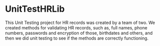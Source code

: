 # UnitTestHRLib
 
This Unit Testing project for HR records was created by a team of two. We created methods for validating HR records, such as, full names, phone numbers, passwords and encryption of those, birthdates and others, and then we did unit testing to see if the methods are correctly functioning. 
